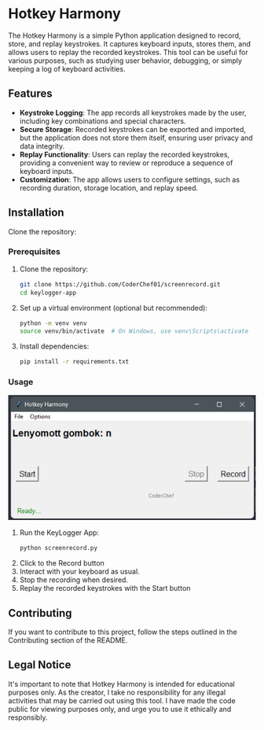 # Hotkey Harmony

The Hotkey Harmony
is a simple Python application designed to record, store, and replay keystrokes. 
It captures keyboard inputs, stores them, and allows users to replay the recorded keystrokes. 
This tool can be useful for various purposes, such as studying user behavior, debugging, or simply keeping a log of keyboard activities.

## Features
 - **Keystroke Logging**: The app records all keystrokes made by the user, including key combinations and special characters.
 - **Secure Storage**: Recorded keystrokes can be exported and imported, but the application does not store them itself, ensuring user privacy and data integrity.
 - **Replay Functionality**: Users can replay the recorded keystrokes, providing a convenient way to review or reproduce a sequence of keyboard inputs.
 - **Customization**: The app allows users to configure settings, such as recording duration, storage location, and replay speed.


## Installation
Clone the repository:

### Prerequisites


 1. Clone the repository:
    ```bash
    git clone https://github.com/CoderChef01/screenrecord.git
    cd keylogger-app
    ```
 2. Set up a virtual environment (optional but recommended):
    ```bash
    python -m venv venv
    source venv/bin/activate  # On Windows, use venv\Scripts\activate
    ```
 3. Install dependencies:
    ```bash
    pip install -r requirements.txt
    ```

### Usage

![./docs/assets/screenshot.png](./docs/assets/screenshot.png)
 1. Run the KeyLogger App:
    ```bash
    python screenrecord.py
    ```
 2. Click to the Record button
 3. Interact with your keyboard as usual.
 4. Stop the recording when desired.
 5. Replay the recorded keystrokes with the Start button


## Contributing
If you want to contribute to this project, follow the steps outlined in the Contributing section of the README.

## Legal Notice
It's important to note that Hotkey Harmony is intended for educational purposes only. As the creator, I take no responsibility for any illegal activities that may be carried out using this tool. I have made the code public for viewing purposes only, and urge you to use it ethically and responsibly.